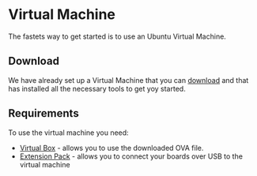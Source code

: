 # Virtual Machine

The fastets way to get started is to use an Ubuntu Virtual Machine.

## Download

We have already set up a Virtual Machine that you can [download](https://tock-book.s3.us-west-1.amazonaws.com/VM/TockDev.ova) and that has installed all the necessary tools
to get yoy started.

## Requirements

To use the virtual machine you need:
 - [Virtual Box](https://www.virtualbox.org/) - allows you to use the downloaded OVA file.
 - [Extension Pack](https://download.virtualbox.org/virtualbox/6.1.30/Oracle_VM_VirtualBox_Extension_Pack-6.1.30.vbox-extpack) - allows you to connect your boards over USB to the virtual machine
